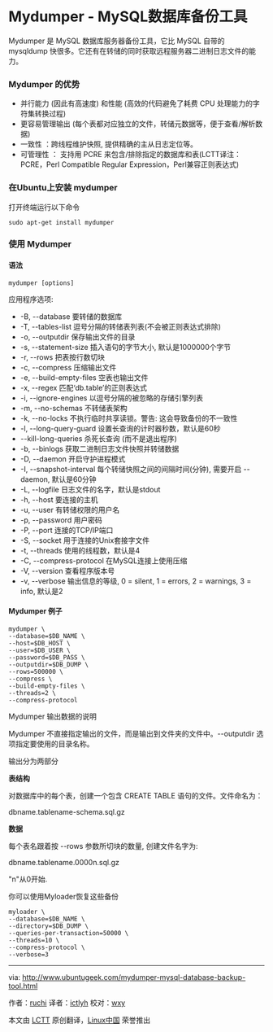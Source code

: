 Mydumper - MySQL数据库备份工具
================================================================================
Mydumper 是 MySQL 数据库服务器备份工具，它比 MySQL 自带的 mysqldump 快很多。它还有在转储的同时获取远程服务器二进制日志文件的能力。

### Mydumper 的优势 ###

- 并行能力 (因此有高速度) 和性能 (高效的代码避免了耗费 CPU 处理能力的字符集转换过程)
- 更容易管理输出 (每个表都对应独立的文件，转储元数据等，便于查看/解析数据)
- 一致性 ：跨线程维护快照, 提供精确的主从日志定位等。
- 可管理性 ： 支持用 PCRE 来包含/排除指定的数据库和表(LCTT译注：PCRE，Perl Compatible Regular Expression，Perl兼容正则表达式)

### 在Ubuntu上安装 mydumper ###

打开终端运行以下命令

    sudo apt-get install mydumper

### 使用 Mydumper ###

#### 语法 ####

    mydumper [options]

应用程序选项:

- -B, --database 要转储的数据库
- -T, --tables-list 逗号分隔的转储表列表(不会被正则表达式排除)
- -o, --outputdir 保存输出文件的目录
- -s, --statement-size 插入语句的字节大小, 默认是1000000个字节
- -r, --rows 把表按行数切块
- -c, --compress 压缩输出文件
- -e, --build-empty-files 空表也输出文件
- -x, --regex 匹配‘db.table’的正则表达式
- -i, --ignore-engines 以逗号分隔的被忽略的存储引擎列表
- -m, --no-schemas 不转储表架构
- -k, --no-locks 不执行临时共享读锁。警告: 这会导致备份的不一致性
- -l, --long-query-guard 设置长查询的计时器秒数，默认是60秒
- --kill-long-queries 杀死长查询 (而不是退出程序)
- -b, --binlogs 获取二进制日志文件快照并转储数据
- -D, --daemon 开启守护进程模式
- -I, --snapshot-interval 每个转储快照之间的间隔时间(分钟), 需要开启 --daemon, 默认是60分钟
- -L, --logfile 日志文件的名字，默认是stdout
- -h, --host 要连接的主机
- -u, --user 有转储权限的用户名
- -p, --password 用户密码
- -P, --port 连接的TCP/IP端口
- -S, --socket 用于连接的Unix套接字文件
- -t, --threads 使用的线程数，默认是4
- -C, --compress-protocol 在MySQL连接上使用压缩
- -V, --version 查看程序版本号
- -v, --verbose 输出信息的等级, 0 = silent, 1 = errors, 2 = warnings, 3 = info, 默认是2

#### Mydumper 例子 ####

    mydumper \
    --database=$DB_NAME \
    --host=$DB_HOST \
    --user=$DB_USER \
    --password=$DB_PASS \
    --outputdir=$DB_DUMP \
    --rows=500000 \
    --compress \
    --build-empty-files \
    --threads=2 \
    --compress-protocol

Mydumper 输出数据的说明

Mydumper 不直接指定输出的文件，而是输出到文件夹的文件中。--outputdir 选项指定要使用的目录名称。

输出分为两部分

**表结构**

对数据库中的每个表，创建一个包含 CREATE TABLE 语句的文件。文件命名为：

dbname.tablename-schema.sql.gz

**数据**

每个表名跟着按 --rows 参数所切块的数量, 创建文件名字为:

dbname.tablename.0000n.sql.gz

"n"从0开始.

你可以使用Myloader恢复这些备份

    myloader \
    --database=$DB_NAME \
    --directory=$DB_DUMP \
    --queries-per-transaction=50000 \
    --threads=10 \
    --compress-protocol \
    --verbose=3

--------------------------------------------------------------------------------

via: http://www.ubuntugeek.com/mydumper-mysql-database-backup-tool.html

作者：[ruchi][a]
译者：[ictlyh](https://github.com/ictlyh)
校对：[wxy](https://github.com/wxy)

本文由 [LCTT](https://github.com/LCTT/TranslateProject) 原创翻译，[Linux中国](http://linux.cn/) 荣誉推出

[a]:http://www.ubuntugeek.com/author/ubuntufix